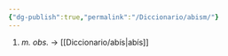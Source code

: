 ```yaml
---
{"dg-publish":true,"permalink":"/Diccionario/abism/"}
---
```


1. *m. obs.* → [[Diccionario/abís\|abís]]